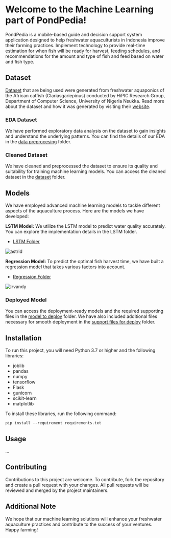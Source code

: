 # Welcome to the Machine Learning part of PondPedia!

PondPedia is a mobile-based guide and decision support system application designed to help freshwater aquaculturists in Indonesia improve their farming practices. Implement technology to provide real-time estimation for when fish will be ready for harvest, feeding schedules, and recommendations for the amount and type of fish and feed based on water and fish type.

## Dataset
[Dataset](https://www.kaggle.com/datasets/ogbuokiriblessing/sensor-based-aquaponics-fish-pond-datasets) that are being used were generated from freshwater aquaponics of the African catfish (Clariasgariepinus) conducted by HiPIC Research Group, Department of Computer Science, University of Nigeria Nsukka. Read more about the dataset and how it was generated by visiting their [website](https://aquaponics.hipiclab.org/the-project/).

### EDA Dataset
We have performed exploratory data analysis on the dataset to gain insights and understand the underlying patterns. You can find the details of our EDA in the [data preprocesing](https://github.com/PondPedia/machine-learning/tree/main/dataset/data_preprocessing) folder.

### Cleaned Dataset
We have cleaned and preprocessed the dataset to ensure its quality and suitability for training machine learning models. You can access the cleaned dataset in the [dataset](https://github.com/PondPedia/machine-learning/tree/main/notebook/dataset) folder.

## Models
We have employed advanced machine learning models to tackle different aspects of the aquaculture process. Here are the models we have developed:

**LSTM Model:** We utilize the LSTM model to predict water quality accurately. You can explore the implementation details in the LSTM folder.
- [LSTM Folder](https://github.com/PondPedia/machine-learning/tree/main/online_prediction/assets)

![astrid](https://github.com/PondPedia/machine-learning/assets/114053967/5dd4d4d7-d433-4167-85e6-bb7a36943f86)


**Regression Model:** To predict the optimal fish harvest time, we have built a regression model that takes various factors into account.
- [Regression Folder](https://github.com/PondPedia/machine-learning/tree/main/online_prediction/assets)

![irvandy](https://github.com/PondPedia/machine-learning/assets/114053967/8d1a572b-b698-46fb-b053-db758797f554)


### Deployed Model
You can access the deployment-ready models and the required supporting files in the [model to deploy](https://github.com/PondPedia/machine-learning/tree/main/online_prediction/assets) folder. We have also included additional files necessary for smooth deployment in the [support files for deploy](https://github.com/PondPedia/machine-learning/tree/main/online_prediction) folder.

## Installation
To run this project, you will need Python 3.7 or higher and the following libraries:

- joblib
- pandas
- numpy
- tensorflow
- Flask
- gunicorn
- scikit-learn
- matplotlib

To install these libraries, run the following command:

```pip install --requirement requirements.txt```

## Usage
...


## Contributing
Contributions to this project are welcome. To contribute, fork the repository and create a pull request with your changes. All pull requests will be reviewed and merged by the project maintainers.


## Additional Note
We hope that our machine learning solutions will enhance your freshwater aquaculture practices and contribute to the success of your ventures. Happy farming!
